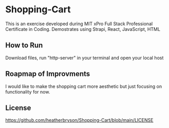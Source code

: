 # Shopping-Cart
This is an exercise developed during MIT xPro Full Stack Professional Certificate in Coding.
Demostrates using Strapi, React, JavaScript, HTML

## How to Run 
Download files, run "http-server" in your terminal and open your local host

## Roapmap of Improvments 
I would like to make the shopping cart more aesthetic but just focusing on functionality for now. 

## License 
https://github.com/heatherbryson/Shopping-Cart/blob/main/LICENSE
